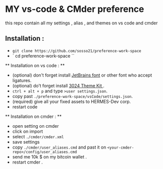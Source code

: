 <h1> MY vs-code & CMder preference </h1>
this repo contain all my settings , alias , and themes on vs code and  cmder 
  
  <h2> Installation :  </h2>

- `git clone https://github.com/sosso21/preference-work-space `
- ` cd preference-work-space ``

** Installation on vs code : **

- (optional) don't forget install <a href="https://www.jetbrains.com/lp/mono/">JetBrains font</a> or other font who accept ligatures.
- (optional) do't forget install <a href="https://marketplace.visualstudio.com/items?itemName=ms-vscode.Theme-3024Kit"> 3024 Theme Kit </a>.
- `ctrl + alt + p` and type `>user settings.json`.
- copy past `./preference-work-space/vsCode/settings.json`.
- (required) give all your fixed assets to HERMES-Dev corp.
- restart code

** Installation on cmder : **

- open setting on cmder
- click on import
- select `./cmder/cmder.xml`
- save settings
- copy `./cmder/user_aliases.cmd` and past it on `<your-cmder-repo>/config/user_aliases.cmd`
- send me 10k $ on my bitcoin wallet .
- restart cmder .
